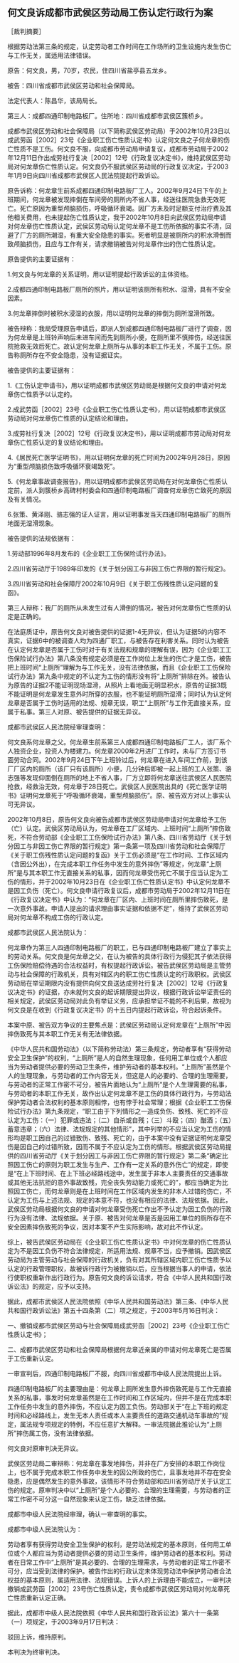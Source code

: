## 何文良诉成都市武侯区劳动局工伤认定行政行为案

［裁判摘要］

根据劳动法第三条的规定，认定劳动者工作时间在工作场所的卫生设施内发生伤亡与工作无关，属适用法律错误。



原告：何文良，男，70岁，农民，住四川省盐亭县五龙乡。

被告：四川省成都市武侯区劳动和社会保障局。

法定代表人：陈昌华，该局局长。

第三人：成都四通印制电路板厂。住所地：四川省成都市武侯区簇桥乡。

成都市武侯区劳动和社会保障局（以下简称武侯区劳动局）于2002年10月23日以成武劳函［2002］23号《企业职工伤亡性质认定书》认定何文良之子何龙章的伤亡性质不是工伤。何文良不服，向成都市劳动局申请复议，成都市劳动局于2002年12月11日作出成劳社行复决［2002］12号《行政复议决定书》，维持武侯区劳动局对何龙章伤亡性质认定。何文良仍不服武侯区劳动局的行政复议决定，于2003年1月9日向四川省成都市武侯区人民法院提起行政诉讼。

原告诉称：何龙章生前系成都四通印制电路板厂工人。2002年9月24日下午的上班期间，何龙章被发现摔倒在车间旁的厕所内不省人事，经送往医院急救无效死亡。死亡原因为重型颅脑损伤，呼吸循环衰竭。因厂方未及时足额支付治疗费及其他相关费用，也未提起伤亡性质认定，我于2002年10月8日向武侯区劳动局申请对何龙章伤亡性质认定，武侯区劳动局认定何龙章不是工伤所依据的事实不清，回避了厂方的厕所潮湿，有重大安全隐患的事实。死者明显是被厕所内的积水滑倒而致颅脑损伤，且应与工作有关，请求撤销被告对何龙章作出的伤亡性质认定。

原告提供的主要证据有：

1.何文良与何龙章的关系证明，用以证明提起行政诉讼的主体资格。

2.成都四通印制电路板厂厕所的照片，用以证明该厕所有积水、湿滑，具有不安全因素。

3.何龙章摔倒时被积水浸湿的衣服，用以证明何龙章的摔倒为厕所湿滑所致。

被告辩称：我局受理原告申请后，即派人到成都四通印制电路板厂进行了调查，因为何龙章是上班铃声响后未进车间而先到厕所小便，在厕所里不慎摔伤，经送往医院抢救无效后死亡。故认定何龙章上厕所与从事的本职工作无关，不属于工伤。原告称厕所存在不安全隐患，没有证据证实。

被告提供的主要证据有：

1.《工伤认定申请书》，用以证明成都市武侯区劳动局是根据何文良的申请对何龙章伤亡性质予以认定的。

2.成武劳函［2002］23号《企业职工伤亡性质认定书》，用以证明成都市武侯区劳动局对何龙章伤亡性质的认定结论和理由。

3.成劳社行复决［2002］12号《行政复议决定书》，用以证明成都市劳动局对何龙章伤亡性质认定的复议结论和理由。

4.《居民死亡医学证明书》，用以证明何龙章的死亡时间为2002年9月28日，原因为“重型颅脑损伤致呼吸循环衰竭致死”。

5.《何龙章事故调查报告》，用以证明成都市武侯区劳动局在对何龙章伤亡性质认定前，派人到簇桥乡高碑村村委会和四通印制电路板厂调查何龙章伤亡致死的原因及有关情况。

6.张策、黄泽刚、骆志强的证人证言，用以证明事发当天四通印制电路板厂的厕所地面无湿滑现象。

被告提供的法规依据有：

1.劳动部1996年8月发布的《企业职工工伤保险试行办法》。

2.四川省劳动厅于1989年印发的《关于划分因工与非因工伤亡界限的暂行规定》。

3.四川省劳动和社会保障厅2002年10月9日《关于职工伤残性质认定问题的复函》。

第三人辩称：我厂的厕所从未发生过有人滑倒的情况，被告对何龙章伤亡性质的认定是正确的。

在法庭质证中，原告何文良对被告提供的证据1-4无异议，但认为证据5的内容不真实，证据6中的被调查人均为四通厂职工，与被告存在利害关系。同时认为被告在认定何龙章是否属于工伤时对于有关法规和规章的理解有误，因为《企业职工工伤保险试行办法》第八条没有规定必须是在工作岗位上发生的伤亡才是工伤，被告把上班时间“上厕所”理解为与工作无关，没有法律依据，而且《企业职工工伤保险试行办法》第九条中规定的不认定为工伤的情形没有将“上厕所”排除在外。被告认为原告的证据2不能证明现场湿滑，从照片上看地面无明显积水，原告的证据3既不能证明是何龙章发生意外时所穿的衣服，也不能证明厕所湿滑；同时认为认定何龙章是否属于工伤时适用的法规、规章无误，职工“上厕所”与工作无直接关系，应属于私事。第三人对原、被告提供的证据无异议。

成都市武侯区人民法院经审理查明：

何文良系何龙章之父。何龙章生前系第三人成都四通印制电路板厂工人，该厂系个人独资企业，投资人为楼建力。何龙章2000年2月进厂工作时，未与厂方签订书面劳动合同。2002年9月24日下午上班铃过后，何龙章在进入车间工作前，到该厂厂区内的厕所（该厂只有该厕所）小便，几分钟后即被一起上班的工人张策、骆志强等发现仰面倒在厕所的地上不省人事，厂方立即将何龙章送往武侯区人民医院抢救，经救治无效，何龙章于28日死亡。武侯区人民医院出具的《死亡医学证明书》证明何龙章死于“呼吸循环衰竭，重型颅脑损伤”。原、被告双方对以上事实认可无异议。

2002年10月8日，原告何文良向被告成都市武侯区劳动局申请对何龙章给予工伤（亡）认定。武侯区劳动局认为，何龙章在工厂区域内、上班时间“上厕所”摔伤致死，不符合劳动部《企业职工工伤保险试行办法》第八条、四川省劳动厅《关于划分因工与非因工伤亡界限的暂行规定》第一条第一项及四川省劳动和社会保障厅《关于职工伤残性质认定问题的复函》关于工伤必须是“在工作时间、工作区域内（含因公外出），在完成本职工作任务中发生的意外摔伤”等规定，何龙章“上厕所”是与其本职工作无直接关系的私事，因而何龙章受伤死亡不属于应当认定为工伤的情形，并于2002年10月23日在《企业职工伤亡性质认定书》中认定何龙章不是因工负伤（死亡）。何文良申请行政复议后，成都市劳动局于2002年12月11日在《行政复议决定书》中认为：“何龙章在厂区内、上班时间在厕所里摔伤致死，是一次意外事故。申请人提出的请求理由事实证据和依据不足”，维持了武侯区劳动局对何龙章不构成工伤的行政认定。

成都市武侯区人民法院认为：

何龙章作为第三人四通印制电路板厂的职工，已与四通印制电路板厂建立了事实上的劳动关系。何文良是何龙章之父，在认为被告的具体行政行为侵犯其子依法获得工伤保险赔偿待遇的合法权益时，有权提起行政诉讼。被告武侯区劳动局是主管劳动与社会保障的行政机关，具有对辖区内的职工伤亡性质认定的行政职权。武侯区劳动局在举证期限内没有提供向何文良送达成劳社行复决［2002］12号《行政复议决定书》的证据，亦未就何文良的起诉期限提出异议，根据行政诉讼举证责任的相关规定，武侯区劳动局对此负有举证义务，应承担举证不能的不利后果，故视为何文良是在收到《行政复议决定书》的十五日内提起行政诉讼，符合起诉条件。

本案中原、被告双方争议的主要焦点是：武侯区劳动局认定何龙章在“上厕所”中因摔伤致死与其本职工作无关有无法律依据。

《中华人民共和国劳动法》（以下简称劳动法）第三条规定，劳动者享有“获得劳动安全卫生保护”的权利，“上厕所”是人的自然生理现象，任何用工单位或个人都应当为劳动者提供必要的劳动卫生条件，维护劳动者的基本权利。“上厕所”虽然是个人的生理现象，与劳动者的工作内容无关，但这是人的必要的、合理的生理需要，与劳动者的正常工作密不可分，被告片面地认为“上厕所”是个人生理需要的私事，与劳动者的本职工作无关，故作出认定何龙章不是工伤的具体行政行为，与劳动法保护劳动者合法权利的基本原则相悖，也有悖于社会常理；根据《企业职工工伤保险试行办法》第九条规定，“职工由于下列情形之一造成负伤、致残、死亡的不应认定为工伤：（一）犯罪或违法；（二）自杀或自残；（三）斗殴；（四）酗酒；（五）蓄意违章；（六）法律、法规规定的其他情形”，其中列举的不应当认定为工伤的情形均是职工因自己的过错致伤、致残、死亡的，由于本案中没有证据证明何龙章受伤是因自己的过错所致，因而不属于不应认定为工伤的情形。根据武侯区劳动局提供的四川省劳动厅《关于划分因工与非因工伤亡界限的暂行规定》第二条“确定比照因工伤亡的原则为职工发生与生产、工作有一定关系的意外伤亡”的规定，即使是“在上下班时间、在上下班必经路线途中，发生属于非本人主要责任的交通事故或其他无法抗拒的意外事故致残，完全丧失劳动能力或死亡的”，都应当确定为比照因工伤亡，而何龙章则是在上班时间在工作区域内发生的非本人过错的伤亡，不认定为工伤与上述法规、规定的本意不符，也没有相应的法律、法规依据。因此，武侯区劳动局根据何文良的申请对何龙章受伤死亡作出不予认定为因工负伤的行政行为没有法律、法规依据。关于原、被告对何龙章是否是因用工单位的厕所存在不安全因素摔伤致死的争议，因对本案不产生实际影响，故对此不作认定。

综上，被告武侯区劳动局在《企业职工伤亡性质认定书》中对何龙章的伤亡性质认定为不是因工负伤不符合法律规定，所适用法规、规章不当，应予撤销。因武侯区劳动局为主管劳动与社会保障的行政机关，负有对其所辖区域内职工伤亡性质予以认定的行政管理职权，故被诉行政行为被撤销以后，应当根据当事人的申请，依法行使职权重新作出行政行为。原告何文良的诉讼请求，符合《中华人民共和国行政诉讼法》的规定，应予以支持。

据此，成都市武侯区人民法院依照《中华人民共和国劳动法》第三条、《中华人民共和国行政诉讼法》第五十四条第（二）项之规定，于2003年5月16日判决：

一、撤销成都市武侯区劳动与社会保障局成武劳函［2002］23号《企业职工伤亡性质认定书》；

二、成都市武侯区劳动和社会保障局根据何龙章近亲属的申请对何龙章死亡是否属于工伤重新认定。

一审宣判后，四通印制电路板厂不服，向四川省成都市中级人民法院提出上诉。

四通印制电路板厂的主要理由是：何龙章上厕所发生意外摔伤致死是与工作无直接关系的私事，事发时何龙章虽然是在工作时间和工作区域内，但并不是在完成本职工作任务中发生的意外摔伤，不应认定为因工负伤。劳动部关于“在上下班的规定时间和必经路线上，发生无本人责任或本人主要责任的道路交通机动车事故的”规定，属法规专项规定的特例，不应任意扩大解释。一审法院据此推论认为“上厕所”摔伤属工伤，没有法律依据。

何文良对原审判决无异议。

武侯区劳动局二审辩称：何龙章在事发地摔伤，并非在厂方安排的本职工作岗位上，也不属于完成本职工作任务中发生的因公所致的伤亡，且事发地并不存在安全隐患，应是偶然发生的意外事故，该情形不符合劳动部和四川省劳动厅关于认定工伤的规定。原审判决中以“上厕所”是个人必要的、合理的生理需要，与劳动者的正常工作密不可分这一自然现象来认定工伤，缺乏法律依据。

成都市中级人民法院经审理，确认一审查明的事实。

成都市中级人民法院认为：

劳动者享有获得劳动安全卫生保护的权利，是劳动法规定的基本原则，任何用工单位或个人都应当为劳动者提供必要的劳动卫生条件，维护劳动者的基本权利。劳动者在日常工作中“上厕所”是其必要的、合理的生理需求，与劳动者的正常工作密不可分，应当受到法律的保护。被告作出的行政认定未体现劳动法中保护劳动者合法权益的基本原则，属适用法律、法规错误。上诉人的上诉理由不能成立，一审判决撤销成武劳函［2002］23号伤亡性质认定，责令成都市武侯区劳动局对何龙章死亡性质重新认定正确。

据此，成都市中级人民法院依照《中华人民共和国行政诉讼法》第六十一条第（一）项规定，于2003年9月17日判决：

驳回上诉，维持原判。

本判决为终审判决。

